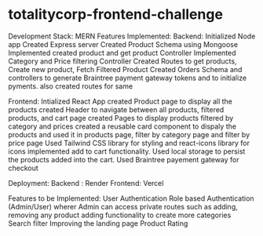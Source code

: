 # totalitycorp-frontend-challenge
Development Stack: MERN
Features Implemented:
Backend:
  Initialized Node app
  Created Express server
  Created Product Schema using Mongoose
  Implemented created product and get product Controller 
  Implemented Category and Price filtering Controller
  Created Routes to get products, Create new product, Fetch Filtered Product
  Created Orders Schema and controllers to generate Braintree payment gateway tokens and to initialize pyments. also created routes for same

Frontend:
  Intialized React App
  created Product page to display all the products
  created Header to navigate between all products, filtered products, and cart page
  created Pages to display products filtered by category and prices
  created a reusable card component to dispaly the products and used it in products page, filter by category page and filter by price page
  Used Tailwind CSS library for styling and react-icons library for icons
  implemented add to cart functionality. Used local storage to persist the products added into the cart.
  Used Braintree payement gateway for checkout

Deployment:
  Backend : Render
  Frontend: Vercel

Features to be Implemented:
  User Authentication
  Role based Authentication (Admin/User) wherer Admin can access private routes such as adding, removing any product
  adding functionality to create more categories
  Search filter
  Improving the landing page
  Product Rating
  
  
  
  
